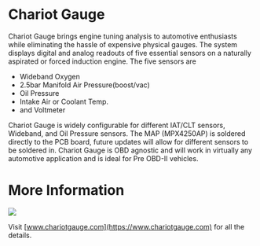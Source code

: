 # Chariot Gauge
Chariot Gauge brings engine tuning analysis to automotive enthusiasts while eliminating the hassle of expensive physical gauges. The system displays digital and analog readouts of five essential sensors on a naturally aspirated or forced induction engine. The five sensors are 
* Wideband Oxygen
* 2.5bar Manifold Air Pressure(boost/vac)
* Oil Pressure
* Intake Air or Coolant Temp. 
* and Voltmeter

Chariot Gauge is widely configurable for different IAT/CLT sensors, Wideband, and Oil Pressure sensors. The MAP (MPX4250AP) is soldered directly to the PCB board, future updates will allow for different sensors to be soldered in. Chariot Gauge is OBD agnostic and will work in virtually any automotive application and is ideal for Pre OBD-II vehicles.

# More Information
[![](http://developer.android.com/images/brand/en_app_rgb_wo_45.png)](http://play.google.com/store/apps/details?id=com.chariotinstruments.chariotgauge)

Visit [www.chariotgauge.com](https://www.chariotgauge.com) for all the details.